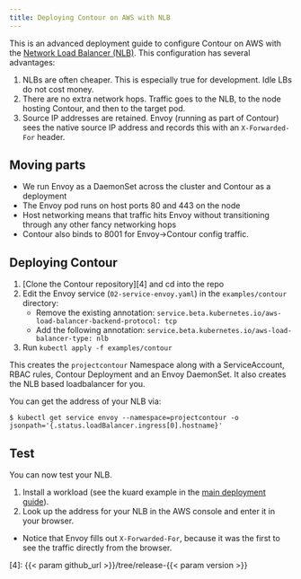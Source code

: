 ```yaml
---
title: Deploying Contour on AWS with NLB
---
```


This is an advanced deployment guide to configure Contour on AWS with the [Network Load Balancer (NLB)][1].
This configuration has several advantages:

1. NLBs are often cheaper. This is especially true for development. Idle LBs do not cost money.
2. There are no extra network hops. Traffic goes to the NLB, to the node hosting Contour, and then to the target pod.
3. Source IP addresses are retained. Envoy (running as part of Contour) sees the native source IP address and records this with an `X-Forwarded-For` header.

## Moving parts

- We run Envoy as a DaemonSet across the cluster and Contour as a deployment
- The Envoy pod runs on host ports 80 and 443 on the node
- Host networking means that traffic hits Envoy without transitioning through any other fancy networking hops
- Contour also binds to 8001 for Envoy->Contour config traffic.

## Deploying Contour

1. [Clone the Contour repository][4] and cd into the repo 
2. Edit the Envoy service (`02-service-envoy.yaml`) in the `examples/contour` directory:
    - Remove the existing annotation: `service.beta.kubernetes.io/aws-load-balancer-backend-protocol: tcp`
    - Add the following annotation: `service.beta.kubernetes.io/aws-load-balancer-type: nlb`
3. Run `kubectl apply -f examples/contour`

This creates the `projectcontour` Namespace along with a ServiceAccount, RBAC rules, Contour Deployment and an Envoy DaemonSet. 
It also creates the NLB based loadbalancer for you.

You can get the address of your NLB via:

```
$ kubectl get service envoy --namespace=projectcontour -o jsonpath='{.status.loadBalancer.ingress[0].hostname}'
```

## Test

You can now test your NLB.

1. Install a workload (see the kuard example in the [main deployment guide][2]).
2. Look up the address for your NLB in the AWS console and enter it in your browser.
  - Notice that Envoy fills out `X-Forwarded-For`, because it was the first to see the traffic directly from the browser.

[1]: https://aws.amazon.com/blogs/aws/new-network-load-balancer-effortless-scaling-to-millions-of-requests-per-second/
[2]: ../deploy-options/#testing-your-installation
[3]: https://github.com/kubernetes/kubernetes/issues/52173
[4]: {{< param github_url >}}/tree/release-{{< param version >}}
